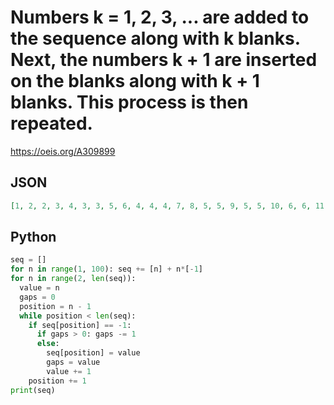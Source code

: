 # Numbers k \= 1, 2, 3, \.\.\. are added to the sequence along with k blanks\. Next, the numbers k \+ 1 are inserted on the blanks along with k \+ 1 blanks\. This process is then repeated\.
https://oeis.org/A309899
## JSON
```JSON
[1, 2, 2, 3, 4, 3, 3, 5, 6, 4, 4, 4, 7, 8, 5, 5, 9, 5, 5, 10, 6, 6, 11, 12, 6, 6, 6, 7, 7, 13, 14, 8, 7, 7, 15, 8, 7, 7, 16, 9, 17, 8, 8, 18, 9, 10, 8, 8, 8, 19, 20, 9, 9, 11, 10, 21, 22, 9, 9, 12, 9, 9, 10, 10, 23, 11, 24, 13, 25, 10, 10, 11, 26]
```
## Python
```Python
seq = []
for n in range(1, 100): seq += [n] + n*[-1]
for n in range(2, len(seq)):
  value = n
  gaps = 0
  position = n - 1
  while position < len(seq):
    if seq[position] == -1:
      if gaps > 0: gaps -= 1
      else:
        seq[position] = value
        gaps = value
        value += 1
    position += 1
print(seq)
```
